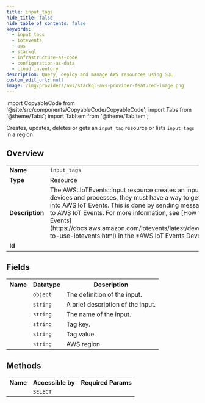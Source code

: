 ```yaml
---
title: input_tags
hide_title: false
hide_table_of_contents: false
keywords:
  - input_tags
  - iotevents
  - aws
  - stackql
  - infrastructure-as-code
  - configuration-as-data
  - cloud inventory
description: Query, deploy and manage AWS resources using SQL
custom_edit_url: null
image: /img/providers/aws/stackql-aws-provider-featured-image.png
---
```


import CopyableCode from '@site/src/components/CopyableCode/CopyableCode';
import Tabs from '@theme/Tabs';
import TabItem from '@theme/TabItem';

Creates, updates, deletes or gets an <code>input_tag</code> resource or lists <code>input_tags</code> in a region

## Overview
<table><tbody>
<tr><td><b>Name</b></td><td><code>input_tags</code></td></tr>
<tr><td><b>Type</b></td><td>Resource</td></tr>
<tr><td><b>Description</b></td><td>The AWS::IoTEvents::Input resource creates an input. To monitor your devices and processes, they must have a way to get telemetry data into AWS IoT Events. This is done by sending messages as *inputs* to AWS IoT Events. For more information, see &#91;How to Use AWS IoT Events&#93;(https://docs.aws.amazon.com/iotevents/latest/developerguide/how-to-use-iotevents.html) in the *AWS IoT Events Developer Guide*.</td></tr>
<tr><td><b>Id</b></td><td><CopyableCode code="aws.iotevents.input_tags" /></td></tr>
</tbody></table>

## Fields
<table><tbody><tr><th>Name</th><th>Datatype</th><th>Description</th></tr><tr><td><CopyableCode code="input_definition" /></td><td><code>object</code></td><td>The definition of the input.</td></tr>
<tr><td><CopyableCode code="input_description" /></td><td><code>string</code></td><td>A brief description of the input.</td></tr>
<tr><td><CopyableCode code="input_name" /></td><td><code>string</code></td><td>The name of the input.</td></tr>
<tr><td><CopyableCode code="tag_key" /></td><td><code>string</code></td><td>Tag key.</td></tr>
<tr><td><CopyableCode code="tag_value" /></td><td><code>string</code></td><td>Tag value.</td></tr>
<tr><td><CopyableCode code="region" /></td><td><code>string</code></td><td>AWS region.</td></tr>
</tbody></table>

## Methods

<table><tbody>
  <tr>
    <th>Name</th>
    <th>Accessible by</th>
    <th>Required Params</th>
  </tr>
  <tr>
    <td><CopyableCode code="view" /></td>
    <td><code>SELECT</code></td>
    <td><CopyableCode code="region" /></td>
  </tr>
</tbody></table>








